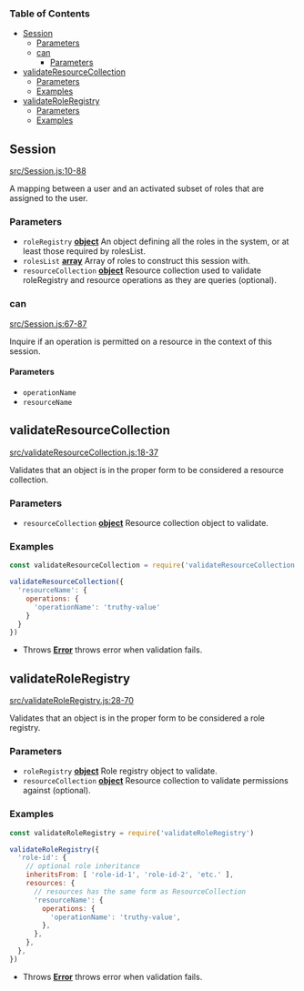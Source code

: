 <!-- Generated by documentation.js. Update this documentation by updating the source code. -->

### Table of Contents

-   [Session][1]
    -   [Parameters][2]
    -   [can][3]
        -   [Parameters][4]
-   [validateResourceCollection][5]
    -   [Parameters][6]
    -   [Examples][7]
-   [validateRoleRegistry][8]
    -   [Parameters][9]
    -   [Examples][10]

## Session

[src/Session.js:10-88][11]

A mapping between a user and an activated subset of roles that are assigned to the user.

### Parameters

-   `roleRegistry` **[object][12]** An object defining all the roles in the system, or at least those required by rolesList.
-   `rolesList` **[array][13]** Array of roles to construct this session with.
-   `resourceCollection` **[object][12]** Resource collection used to validate roleRegistry and resource operations as they are queries (optional).

### can

[src/Session.js:67-87][14]

Inquire if an operation is permitted on a resource in the context of this session.

#### Parameters

-   `operationName`  
-   `resourceName`  

## validateResourceCollection

[src/validateResourceCollection.js:18-37][15]

Validates that an object is in the proper form to be considered a resource collection.

### Parameters

-   `resourceCollection` **[object][12]** Resource collection object to validate.

### Examples

```javascript
const validateResourceCollection = require('validateResourceCollection')

validateResourceCollection({
  'resourceName': {
    operations: {
      'operationName': 'truthy-value'
    }
  }
})
```

-   Throws **[Error][16]** throws error when validation fails.

## validateRoleRegistry

[src/validateRoleRegistry.js:28-70][17]

Validates that an object is in the proper form to be considered a role registry.

### Parameters

-   `roleRegistry` **[object][12]** Role registry object to validate.
-   `resourceCollection` **[object][12]** Resource collection to validate permissions against (optional).

### Examples

```javascript
const validateRoleRegistry = require('validateRoleRegistry')

validateRoleRegistry({
  'role-id': {
    // optional role inheritance
    inheritsFrom: [ 'role-id-1', 'role-id-2', 'etc.' ],
    resources: {
      // resources has the same form as ResourceCollection
      'resourceName': {
        operations: {
          'operationName': 'truthy-value',
        },
      },
    },
  },
})
```

-   Throws **[Error][16]** throws error when validation fails.

[1]: #session

[2]: #parameters

[3]: #can

[4]: #parameters-1

[5]: #validateresourcecollection

[6]: #parameters-2

[7]: #examples

[8]: #validateroleregistry

[9]: #parameters-3

[10]: #examples-1

[11]: https://git@github.com/:shaunjohansen/tiny-rbac/blob/d21c977f4ae3aab20b7d87c9091d34e131df6941/src/Session.js#L10-L88 "Source code on GitHub"

[12]: https://developer.mozilla.org/docs/Web/JavaScript/Reference/Global_Objects/Object

[13]: https://developer.mozilla.org/docs/Web/JavaScript/Reference/Global_Objects/Array

[14]: https://git@github.com/:shaunjohansen/tiny-rbac/blob/d21c977f4ae3aab20b7d87c9091d34e131df6941/src/Session.js#L67-L87 "Source code on GitHub"

[15]: https://git@github.com/:shaunjohansen/tiny-rbac/blob/d21c977f4ae3aab20b7d87c9091d34e131df6941/src/validateResourceCollection.js#L18-L37 "Source code on GitHub"

[16]: https://developer.mozilla.org/docs/Web/JavaScript/Reference/Global_Objects/Error

[17]: https://git@github.com/:shaunjohansen/tiny-rbac/blob/d21c977f4ae3aab20b7d87c9091d34e131df6941/src/validateRoleRegistry.js#L28-L70 "Source code on GitHub"
